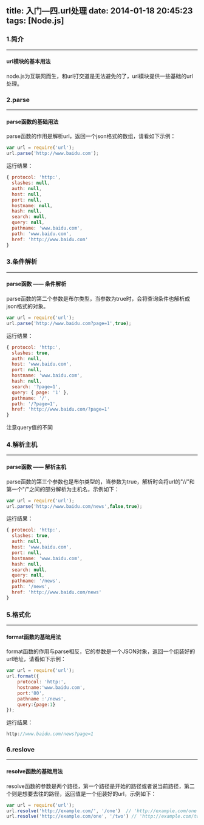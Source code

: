 title: 入门—四.url处理
date: 2014-01-18 20:45:23
tags: [Node.js]
---

### 1.简介
---
#### url模块的基本用法
node.js为互联网而生，和url打交道是无法避免的了，url模块提供一些基础的url处理。

### 2.parse
---
#### parse函数的基础用法
parse函数的作用是解析url，返回一个json格式的数组，请看如下示例：

```javascript
var url = require('url');
url.parse('http://www.baidu.com');
```
运行结果：
```javascript
{ protocol: 'http:',
  slashes: null,
  auth: null,
  host: null,
  port: null,
  hostname: null,
  hash: null,
  search: null,
  query: null,
  pathname: 'www.baidu.com',
  path: 'www.baidu.com',
  href: 'http://www.baidu.com' 
}
```
### 3.条件解析
---
#### parse函数 —— 条件解析
parse函数的第二个参数是布尔类型，当参数为true时，会将查询条件也解析成json格式的对象。

```javascript
var url = require('url');
url.parse('http://www.baidu.com?page=1',true);
```
运行结果：

```javascript
{ protocol: 'http:',
  slashes: true,
  auth: null,
  host: 'www.baidu.com',
  port: null,
  hostname: 'www.baidu.com',
  hash: null,
  search: '?page=1',
  query: { page: '1' },
  pathname: '/',
  path: '/?page=1',
  href: 'http://www.baidu.com/?page=1' 
}
```
注意query值的不同

### 4.解析主机
---
#### parse函数 —— 解析主机
parse函数的第三个参数也是布尔类型的，当参数为true，解析时会将url的"//"和第一个"/"之间的部分解析为主机名，示例如下：

```javascript
var url = require('url');
url.parse('http://www.baidu.com/news',false,true);
```
运行结果：

```javascript
{ protocol: 'http:',
  slashes: true,
  auth: null,
  host: 'www.baidu.com',
  port: null,
  hostname: 'www.baidu.com',
  hash: null,
  search: null,
  query: null,
  pathname: '/news',
  path: '/news',
  href: 'http://www.baidu.com/news'
}
```
### 5.格式化
---
#### format函数的基础用法
format函数的作用与parse相反，它的参数是一个JSON对象，返回一个组装好的url地址，请看如下示例：
```javascript
var url = require('url');
url.format({
	protocol: 'http:',
	hostname:'www.baidu.com',
	port:'80',
	pathname :'/news',
	query:{page:1}
});
```
运行结果：
```javascript
http://www.baidu.com/news?page=1
```

### 6.reslove
---
#### resolve函数的基础用法
resolve函数的参数是两个路径，第一个路径是开始的路径或者说当前路径，第二个则是想要去往的路径，返回值是一个组装好的url，示例如下：
```javascript
var url = require('url');
url.resolve('http://example.com/', '/one')  // 'http://example.com/one'
url.resolve('http://example.com/one', '/two') // 'http://example.com/two'
```

